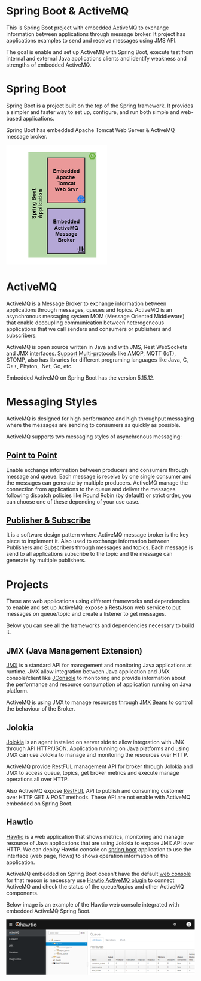 # Spring Boot & ActiveMQ

This is Spring Boot project with embedded ActiveMQ to exchange information between applications 
through message broker. It project has applications examples to send and receive messages using 
JMS API.

The goal is enable and set up ActiveMQ with Spring Boot, execute test from internal and external 
Java applications clients and identify weakness and strengths of embedded ActiveMQ.

# Spring Boot

Spring Boot is a project built on the top of the Spring framework. It provides a simpler and faster 
way to set up, configure, and run both simple and web-based applications.

Spring Boot has embedded Apache Tomcat Web Server & ActiveMQ message broker.

![Screenshot](https://github.com/JoseLuisSR/springboot-activemq/blob/master/doc/img/Spring-Boot-ActiveMQ-FV.png?raw=true)

# ActiveMQ

[ActiveMQ](https://activemq.apache.org/) is a Message Broker to exchange information between applications 
through messages, queues and topics. ActiveMQ is an asynchronous messaging system MOM 
(Message Oriented Middleware) that enable decoupling communication between heterogeneous 
applications that we call senders and consumers or publishers and subscribers.

ActiveMQ is open source written in Java and with JMS, Rest WebSockets and JMX interfaces. 
[Support Multi-protocols](https://activemq.apache.org/cross-language-clients) like AMQP, 
MQTT (IoT), STOMP, also has libraries for different programing languages like Java, C, C++, 
Phyton, .Net, Go, etc.

Embedded ActiveMQ on Spring Boot has the version 5.15.12.

# Messaging Styles

ActiveMQ is designed for high performance and high throughput messaging where the messages 
are sending to consumers as quickly as possible.

ActiveMQ supports two messaging styles of asynchronous messaging:

## [Point to Point](https://github.com/JoseLuisSR/springboot-activemq/tree/master/point-to-point)

Enable exchange information between producers and consumers through message and queue. 
Each message is receive by one single consumer and the messages can generate by multiple 
producers. ActiveMQ manage the connection from applications to the queue and deliver the 
messages following dispatch policies like Round Robin (by default) or strict order, 
you can choose one of these depending of your use case.

## [Publisher & Subscribe](https://github.com/JoseLuisSR/springboot-activemq/tree/master/publish-and-subscribe) 

It is a software design pattern where ActiveMQ message broker is the key piece to implement it.
Also used to exchange information between Publishers and Subscribers through messages and 
topics. Each message is send to all applications subscribe to the topic and the message can 
generate by multiple publishers.

# Projects

These are web applications using different frameworks and dependencies to enable and set up ActiveMQ, 
expose a Rest/Json web service to put messages on queue/topic and create a listener to get messages.

Below you can see all the frameworks and dependencies necessary to build it.

## JMX (Java Management Extension)

[JMX](https://openjdk.java.net/groups/jmx/) is a standard API for management and monitoring Java applications at runtime. JMX allow integration between Java application 
and JMX console/client like [JConsole](https://docs.oracle.com/javase/7/docs/technotes/guides/management/jconsole.html) to monitoring and 
provide information about the performance and resource consumption of application running on Java platform.

ActiveMQ is using JMX to manage resources through [JMX Beans](https://activemq.apache.org/jmx) to control the behaviour of the Broker.

## Jolokia

[Jolokia](https://jolokia.org/index.html) is an agent installed on server side to allow integration with JMX through API HTTP/JSON. Application running on Java platforms and using JMX can use Jolokia 
to manage and monitoring the resources over HTTP.

ActiveMQ provide RestFUL management API for broker through Jolokia and JMX to access queue, topics, get broker metrics and execute manage operations all over HTTP.

Also ActiveMQ expose [RestFUL](https://activemq.apache.org/rest) API to publish and consuming customer over HTTP GET & POST methods. These API are not enable with ActiveMQ embedded on Spring Boot.

## Hawtio

[Hawtio](https://hawt.io/) is a web application that shows metrics, monitoring and manage resource of Java applications that are using Jolokia to expose JMX API over HTTP. We can deploy Hawtio console
on [spring boot](https://hawt.io/docs/get-started/#running-a-spring-boot-app) application to use the interface (web page, flows) to shows operation information of the application. 

ActiveMQ embedded on Spring Boot doesn't have the default [web console](https://activemq.apache.org/web-console) for that reason is necessary use [Hawtio ActiveMQ plugin](https://hawt.io/docs/plugins/) 
to connect ActiveMQ and check the status of the queue/topics and other ActiveMQ components.

Below image is an example of the Hawtio web console integrated with embedded ActiveMQ Spring Boot.

![Screenshot](https://github.com/JoseLuisSR/springboot-activemq/blob/master/doc/img/Qhawtio-queues.png?raw=true)
